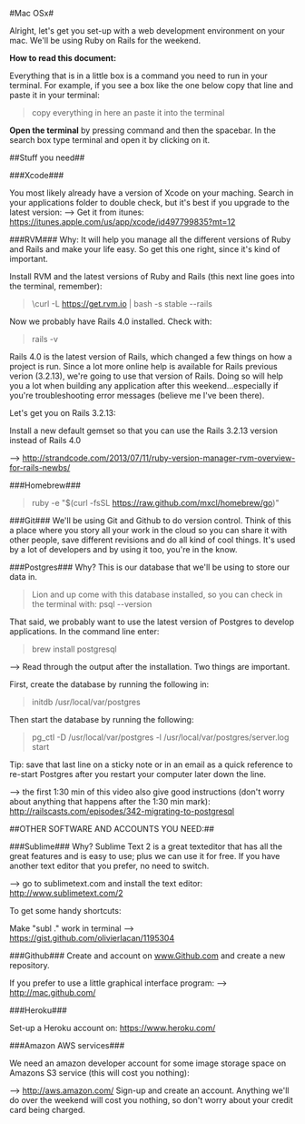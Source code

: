 #Mac OSx#

Alright, let's get you set-up with a web development environment on your mac. We'll be using Ruby on Rails for the weekend.

__How to read this document:__

Everything that is in a little box is a command you need to run in your terminal. For example, if you see a box like the one below copy that line and paste it in your terminal:

> copy everything in here an paste it into the terminal

__Open the terminal__ by pressing command and then the spacebar. In the search box type terminal and open it by clicking on it.

##Stuff you need##

###Xcode###

You  most likely already have a version of Xcode on your maching. Search in your applications folder to double check, but it's best if you upgrade to the latest version:
--> Get it from itunes: https://itunes.apple.com/us/app/xcode/id497799835?mt=12


###RVM###
Why: It will help you manage all the different versions of Ruby and Rails and make your life easy. So get this one right, since it's kind of important.

Install RVM and the latest versions of Ruby and Rails (this next line goes into the terminal, remember):
> \curl -L https://get.rvm.io | bash -s stable --rails

Now we probably have Rails 4.0 installed. Check with:

> rails -v

Rails 4.0 is the latest version of Rails, which changed a few things on how a project is run. Since a lot more online help is available for Rails previous verion (3.2.13), we're going to use that version of Rails. Doing so will help you a lot when building any application after this weekend...especially if you're troubleshooting error messages (believe me I've been there).

Let's get you on Rails 3.2.13:

Install a new default gemset so that you can use the Rails 3.2.13 version instead of Rails 4.0

--> http://strandcode.com/2013/07/11/ruby-version-manager-rvm-overview-for-rails-newbs/

###Homebrew###

> ruby -e "$(curl -fsSL https://raw.github.com/mxcl/homebrew/go)"


###Git###
We'll be using Git and Github to do version control. Think of this a place where you story all your work in the cloud so you can share it with other people, save different revisions and do all kind of cool things. It's used by a lot of developers and by using it too, you're in the know.



###Postgres###
Why? This is our database that we'll be using to store our data in. 


> Lion and up come with this database installed, so you can check in the terminal with:
> psql --version

That said, we probably want to use the latest version of Postgres to develop applications. In the command line enter:

> brew install postgresql

--> Read through the output after the installation. Two things are important.

First, create the database by running the following in:
> initdb /usr/local/var/postgres

Then start the database by running the following:

> pg_ctl -D /usr/local/var/postgres -l /usr/local/var/postgres/server.log start

Tip: save that last line on a sticky note or in an email as a quick reference to re-start Postgres after you restart your computer later down the line.

--> the first 1:30 min of this video also give good instructions (don't worry about anything that happens after the 1:30 min mark): http://railscasts.com/episodes/342-migrating-to-postgresql



##OTHER SOFTWARE AND ACCOUNTS YOU NEED:##

###Sublime###
Why? Sublime Text 2 is a great texteditor that has all the great features and is easy to use; plus we can use it for free. If you have another text editor that you prefer, no need to switch.

--> go to sublimetext.com and install the text editor: http://www.sublimetext.com/2

To get some handy shortcuts:

Make "subl ." work in terminal
--> https://gist.github.com/olivierlacan/1195304


###Github###
Create and account on www.Github.com and create a new repository.

If you prefer to use a little graphical interface program:
--> http://mac.github.com/

###Heroku###

Set-up a Heroku account on:  https://www.heroku.com/

###Amazon AWS services###

We need an amazon developer account for some image storage space on Amazons S3 service (this will cost you nothing):

--> http://aws.amazon.com/ Sign-up and create an account. Anything we'll do over the weekend will cost you nothing, so don't worry about your credit card being charged.

